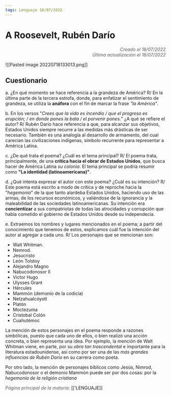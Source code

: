 ```yaml
---
tags: Lenguaje 18/07/2022
---
```


# A Roosevelt, Rubén Darío
<div style="text-align: right; opacity: 0.7; font-style: italic;">Creado el 18/07/2022</div>
<div style="text-align: right; opacity: 0.7; font-style: italic;">Última actualización el 18/07/2022</div>

![[Pasted image 20220718133013.png]]

## Cuestionario 

a. ¿En qué momento se hace referencia a la grandeza de América?
R/ En la última parte de la tercera estrofa, donde, para enfatizar el sentimiento de grandeza, se utiliza la **anáfora** con el fin de marcar la frase *"la América"*.

b. En los versos "*Crees que la vida es incendio / que el progreso es erupción; / en donde pones la bala / el porvenir pones.*" ¿A qué se refiere el autor?
R/ Rubén Darío hace referencia a que, para alcanzar sus objetivos, Estados Unidos siempre recurre a las medidas más drásticas de ser necesario. También es una analogía al desarrollo de armamento, del cual carecían las civilizaciones indígenas, símbolo recurrente para representar a América Latina.

c. ¿De qué trata el poema? ¿Cuál es el tema principal?
R/ El poema trata, principalmente, de una **crítica hacia el obrar de Estados Unidos**, que busca hacer de América Latina *su colonia*. El tema principal se podría resumir como **"La identidad (latinoamericana)"**.

d. ¿Qué intenta expresar el autor con este poema? ¿Cuál es su intención?
R/ Este poema está escrito a modo de crítica y de reproche hacia la "*hegemonía*" de la que tanto alardeba Estados Unidos, haciendo uso de las armas, de los recursos económicos, y valiéndose de la ignorancia y la maleabilidad de las sociedades latinoamericanas. Su intención era **concientizar** a sus compatriotas de todas las atrocidades y corrupción que había cometido el gobierno de Estados Unidos desde su independecia.

e. Extraemos los nombres y lugares mencionados en el poema; a partir del conocimiento que tenemos de estos, explicamos cuál fue la intención del autor al agregar a cada uno.
R/ Los personajes que se mencionan son:
- Walt Whitman.
- Nemrod.
- Jesucristo
- León Tolstoy
- Alejandro Magno
- Nabucodonosor II
- Victor Hugo
- Ulysses Grant
- Hércules
- Mammón (demonio de la codicia)
- Netzahualcóyotl
- Platón
- Moctezuma
- Cristobal Colón
- Cuahutémoc

La mención de estos personajes en el poema responde a razones simbólicas, puesto que cada uno de ellos, o bien realizó una acción concreta, o bien representa una idea.
Por ejemplo, la mención de Walt Whitman viene, en parte, por su *obra tan trascendental* e importante para la literatura estadounidense, así como por ser una de las *más grandes influencias de Rubén Darío* en su carrera como poeta.

Por otro lado, la mención de personajes bíblicos como Jesús, Nimrod, Nabucodonosor o el demonio Mammón puede ser por dos cosas: por la *hegemonía de la religión cristiana*

<span style="opacity: 0.7; font-style: italic;">Página principal de la materia:</span> [['LENGUAJE]]